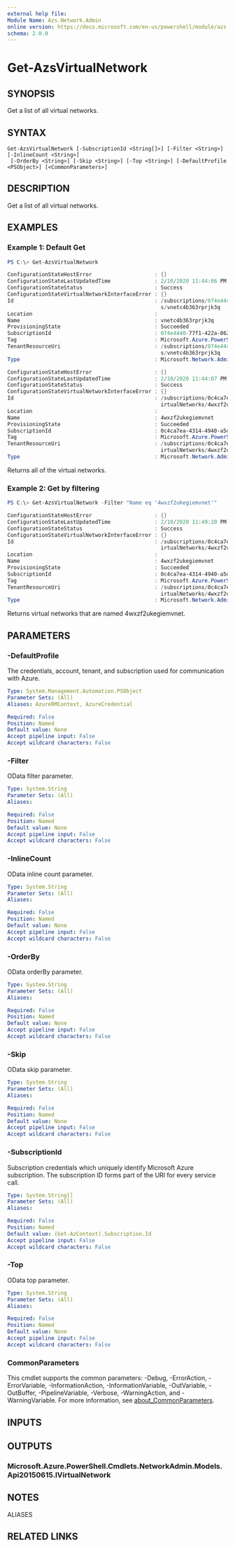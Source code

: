 ```yaml
---
external help file:
Module Name: Azs.Network.Admin
online version: https://docs.microsoft.com/en-us/powershell/module/azs.network.admin/get-azsvirtualnetwork
schema: 2.0.0
---
```


# Get-AzsVirtualNetwork

## SYNOPSIS
Get a list of all virtual networks.

## SYNTAX

```
Get-AzsVirtualNetwork [-SubscriptionId <String[]>] [-Filter <String>] [-InlineCount <String>]
 [-OrderBy <String>] [-Skip <String>] [-Top <String>] [-DefaultProfile <PSObject>] [<CommonParameters>]
```

## DESCRIPTION
Get a list of all virtual networks.

## EXAMPLES

### Example 1: Default Get
```powershell
PS C:\> Get-AzsVirtualNetwork

ConfigurationStateHostError                    : {}
ConfigurationStateLastUpdatedTime              : 2/10/2020 11:44:06 PM
ConfigurationStateStatus                       : Success
ConfigurationStateVirtualNetworkInterfaceError : {}
Id                                             : /subscriptions/074e4440-77f1-422a-8622-0d146946698c/resourceGroups/vaasrg468c/providers/Microsoft.Network/virtualNetwork
                                                 s/vnetc4b363rprjk3q
Location                                       : 
Name                                           : vnetc4b363rprjk3q
ProvisioningState                              : Succeeded
SubscriptionId                                 : 074e4440-77f1-422a-8622-0d146946698c
Tag                                            : Microsoft.Azure.PowerShell.Cmdlets.NetworkAdmin.Models.Api20150615.ResourceTags
TenantResourceUri                              : /subscriptions/074e4440-77f1-422a-8622-0d146946698c/resourceGroups/vaasrg468c/providers/Microsoft.Network/virtualNetwork
                                                 s/vnetc4b363rprjk3q
Type                                           : Microsoft.Network.Admin/adminVirtualNetworks

ConfigurationStateHostError                    : {}
ConfigurationStateLastUpdatedTime              : 2/10/2020 11:44:07 PM
ConfigurationStateStatus                       : Success
ConfigurationStateVirtualNetworkInterfaceError : {}
Id                                             : /subscriptions/0c4ca7ea-4314-4940-a5dc-29886cfe7c42/resourceGroups/microsoft.iothubstaging/providers/Microsoft.Network/v
                                                 irtualNetworks/4wxzf2ukegiemvnet
Location                                       : 
Name                                           : 4wxzf2ukegiemvnet
ProvisioningState                              : Succeeded
SubscriptionId                                 : 0c4ca7ea-4314-4940-a5dc-29886cfe7c42
Tag                                            : Microsoft.Azure.PowerShell.Cmdlets.NetworkAdmin.Models.Api20150615.ResourceTags
TenantResourceUri                              : /subscriptions/0c4ca7ea-4314-4940-a5dc-29886cfe7c42/resourceGroups/microsoft.iothubstaging/providers/Microsoft.Network/v
                                                 irtualNetworks/4wxzf2ukegiemvnet
Type                                           : Microsoft.Network.Admin/adminVirtualNetworks
```

Returns all of the virtual networks.

### Example 2: Get by filtering
```powershell
PS C:\> Get-AzsVirtualNetwork -Filter "Name eq '4wxzf2ukegiemvnet'"

ConfigurationStateHostError                    : {}
ConfigurationStateLastUpdatedTime              : 2/10/2020 11:49:20 PM
ConfigurationStateStatus                       : Success
ConfigurationStateVirtualNetworkInterfaceError : {}
Id                                             : /subscriptions/0c4ca7ea-4314-4940-a5dc-29886cfe7c42/resourceGroups/microsoft.iothubstaging/providers/Microsoft.Network/v
                                                 irtualNetworks/4wxzf2ukegiemvnet
Location                                       : 
Name                                           : 4wxzf2ukegiemvnet
ProvisioningState                              : Succeeded
SubscriptionId                                 : 0c4ca7ea-4314-4940-a5dc-29886cfe7c42
Tag                                            : Microsoft.Azure.PowerShell.Cmdlets.NetworkAdmin.Models.Api20150615.ResourceTags
TenantResourceUri                              : /subscriptions/0c4ca7ea-4314-4940-a5dc-29886cfe7c42/resourceGroups/microsoft.iothubstaging/providers/Microsoft.Network/v
                                                 irtualNetworks/4wxzf2ukegiemvnet
Type                                           : Microsoft.Network.Admin/adminVirtualNetworks
```

Returns virtual networks that are named 4wxzf2ukegiemvnet.

## PARAMETERS

### -DefaultProfile
The credentials, account, tenant, and subscription used for communication with Azure.

```yaml
Type: System.Management.Automation.PSObject
Parameter Sets: (All)
Aliases: AzureRMContext, AzureCredential

Required: False
Position: Named
Default value: None
Accept pipeline input: False
Accept wildcard characters: False
```

### -Filter
OData filter parameter.

```yaml
Type: System.String
Parameter Sets: (All)
Aliases:

Required: False
Position: Named
Default value: None
Accept pipeline input: False
Accept wildcard characters: False
```

### -InlineCount
OData inline count parameter.

```yaml
Type: System.String
Parameter Sets: (All)
Aliases:

Required: False
Position: Named
Default value: None
Accept pipeline input: False
Accept wildcard characters: False
```

### -OrderBy
OData orderBy parameter.

```yaml
Type: System.String
Parameter Sets: (All)
Aliases:

Required: False
Position: Named
Default value: None
Accept pipeline input: False
Accept wildcard characters: False
```

### -Skip
OData skip parameter.

```yaml
Type: System.String
Parameter Sets: (All)
Aliases:

Required: False
Position: Named
Default value: None
Accept pipeline input: False
Accept wildcard characters: False
```

### -SubscriptionId
Subscription credentials which uniquely identify Microsoft Azure subscription.
The subscription ID forms part of the URI for every service call.

```yaml
Type: System.String[]
Parameter Sets: (All)
Aliases:

Required: False
Position: Named
Default value: (Get-AzContext).Subscription.Id
Accept pipeline input: False
Accept wildcard characters: False
```

### -Top
OData top parameter.

```yaml
Type: System.String
Parameter Sets: (All)
Aliases:

Required: False
Position: Named
Default value: None
Accept pipeline input: False
Accept wildcard characters: False
```

### CommonParameters
This cmdlet supports the common parameters: -Debug, -ErrorAction, -ErrorVariable, -InformationAction, -InformationVariable, -OutVariable, -OutBuffer, -PipelineVariable, -Verbose, -WarningAction, and -WarningVariable. For more information, see [about_CommonParameters](http://go.microsoft.com/fwlink/?LinkID=113216).

## INPUTS

## OUTPUTS

### Microsoft.Azure.PowerShell.Cmdlets.NetworkAdmin.Models.Api20150615.IVirtualNetwork

## NOTES

ALIASES

## RELATED LINKS

